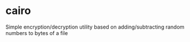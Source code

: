 # cairo
Simple encryption/decryption utility based on adding/subtracting random numbers to bytes of a file
